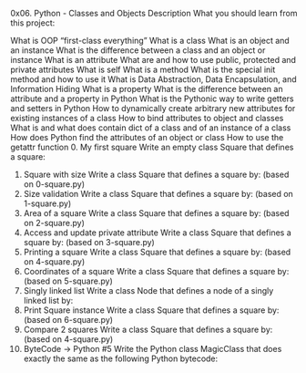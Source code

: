 0x06. Python - Classes and Objects
Description
What you should learn from this project:

What is OOP
“first-class everything”
What is a class
What is an object and an instance
What is the difference between a class and an object or instance
What is an attribute
What are and how to use public, protected and private attributes
What is self
What is a method
What is the special init method and how to use it
What is Data Abstraction, Data Encapsulation, and Information Hiding
What is a property
What is the difference between an attribute and a property in Python
What is the Pythonic way to write getters and setters in Python
How to dynamically create arbitrary new attributes for existing instances of a class
How to bind attributes to object and classes
What is and what does contain dict of a class and of an instance of a class
How does Python find the attributes of an object or class
How to use the getattr function
0. My first square
Write an empty class Square that defines a square:
1. Square with size
Write a class Square that defines a square by: (based on 0-square.py)
2. Size validation
Write a class Square that defines a square by: (based on 1-square.py)
3. Area of a square
Write a class Square that defines a square by: (based on 2-square.py)
4. Access and update private attribute
Write a class Square that defines a square by: (based on 3-square.py)
5. Printing a square
Write a class Square that defines a square by: (based on 4-square.py)
6. Coordinates of a square
Write a class Square that defines a square by: (based on 5-square.py)
7. Singly linked list
Write a class Node that defines a node of a singly linked list by:
8. Print Square instance
Write a class Square that defines a square by: (based on 6-square.py)
9. Compare 2 squares
Write a class Square that defines a square by: (based on 4-square.py)
10. ByteCode -> Python #5
Write the Python class MagicClass that does exactly the same as the following Python bytecode:
